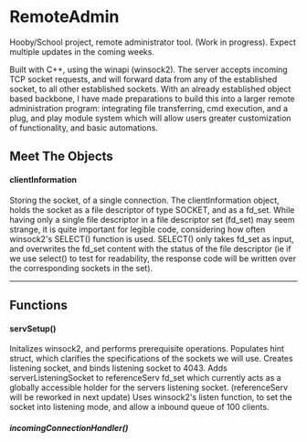 # RemoteAdmin
Hooby/School project, remote administrator tool. (Work in progress). Expect multiple updates in the coming weeks.

Built with C++, using the winapi (winsock2). The server accepts incoming TCP socket requests, and will forward data from any of the established socket, to all other established sockets. With an already established object based backbone, I have made preparations to build this into a larger remote administration program: integrating file transferring, cmd execution, and a plug, and play module system which will allow users greater customization of functionality, and basic automations. 

## Meet The Objects

#### clientInformation

Storing the socket, of a single connection. The clientInformation object, holds the socket as a file descriptor of type SOCKET, and as a fd_set. While having only a single file descriptor in a file descriptor set (fd_set) may seem strange, it is quite important for legible code, considering how often winsock2's SELECT() function is used. SELECT() only takes fd_set as input, and overwrites the fd_set content with the status of the file descriptor (ie if we use select() to test for readability, the response code will be written over the corresponding sockets in the set). 


---
## Functions

#### servSetup()

Initalizes winsock2, and performs prerequisite operations.
Populates hint struct, which clarifies the specifications of the sockets we will use.
Creates listening socket, and binds listening socket to 4043.
Adds serverListeningSocket to referenceServ fd_set which currently acts as a globally accessible holder for the servers listening socket. (referenceServ will be reworked in next update)
Uses winsock2's listen function, to set the socket into listening mode, and allow a inbound queue of 100 clients.



##### incomingConnectionHandler()

